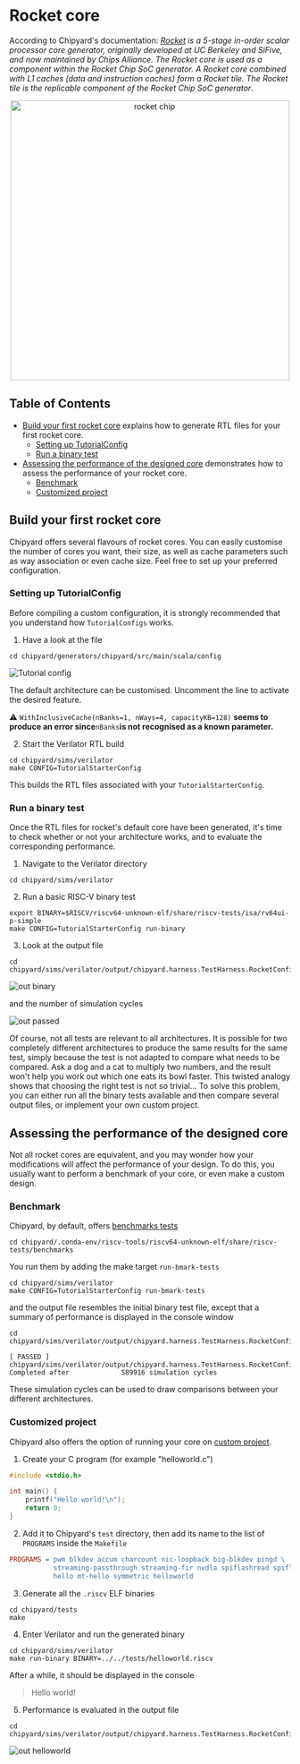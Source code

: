 # Rocket core

According to Chipyard's documentation:
*[Rocket](https://chipyard.readthedocs.io/en/stable/Generators/Rocket.html) is a 5-stage in-order scalar processor core generator, originally developed at UC Berkeley and SiFive, and now maintained by Chips Alliance. The Rocket core is used as a component within the Rocket Chip SoC generator. A Rocket core combined with L1 caches (data and instruction caches) form a Rocket tile. The Rocket tile is the replicable component of the Rocket Chip SoC generator*.

<p align='center'>
<img src="./screenshots/rocketchip diagram.png" alt="rocket chip" width="500"/>
</p>

## Table of Contents

- [Build your first rocket core](#build-your-first-rocket-core) explains how to generate RTL files for your first rocket core.
    * [Setting up TutorialConfig](#setting-up-tutorialconfig)
    * [Run a binary test](#run-a-binary-test)
- [Assessing the performance of the designed core](#assessing-the-performance-of-the-designed-core) demonstrates how to assess the performance of your rocket core.
    * [Benchmark](#benchmark)
    * [Customized project](#customized-project)

## Build your first rocket core

Chipyard offers several flavours of rocket cores. You can easily customise the number of cores you want, their size, as well as cache parameters such as way association or even cache size. 
Feel free to set up your preferred configuration.

### Setting up TutorialConfig

Before compiling a custom configuration, it is strongly recommended that you understand how ``TutorialConfigs`` works.

1. Have a look at the file

```shell
cd chipyard/generators/chipyard/src/main/scala/config
```
![Tutorial config](./screenshots/Tutorial%20config.png)

The default architecture can be customised. Uncomment the line to activate the desired feature.

:warning: ``WithInclusiveCache(nBanks=1, nWays=4, capacityKB=128)`` **seems to produce an error since**``nBanks``**is not recognised as a known parameter.**


2. Start the Verilator RTL build 
```shell
cd chipyard/sims/verilator
make CONFIG=TutorialStarterConfig
```

This builds the RTL files associated with your ``TutorialStarterConfig``.

### Run a binary test

Once the RTL files for rocket's default core have been generated, it's time to check whether or not your architecture works, and to evaluate the corresponding performance.

1. Navigate to the Verilator directory

```shell
cd chipyard/sims/verilator
```

2. Run a basic RISC-V binary test

```shell
export BINARY=$RISCV/riscv64-unknown-elf/share/riscv-tests/isa/rv64ui-p-simple
make CONFIG=TutorialStarterConfig run-binary
```

3. Look at the output file
```shell
cd chipyard/sims/verilator/output/chipyard.harness.TestHarness.RocketConfig
```
![out binary](./screenshots/out%20rv-64-ui-simple.png)

and the number of simulation cycles

![out passed](./screenshots/out%20rv-64-ui-simple%20passed.png)

Of course, not all tests are relevant to all architectures.
It is possible for two completely different architectures to produce the same results for the same test, simply because the test is not adapted to compare what needs to be compared. Ask a dog and a cat to multiply two numbers, and the result won't help you work out which one eats its bowl faster. This twisted analogy shows that choosing the right test is not so trivial...
To solve this problem, you can either run all the binary tests available and then compare several output files, or implement your own custom project.

## Assessing the performance of the designed core

Not all rocket cores are equivalent, and you may wonder how your modifications will affect the performance of your design. To do this, you usually want to perform a benchmark of your core, or even make a custom design.

### Benchmark

Chipyard, by default, offers [benchmarks tests](https://chipyard.readthedocs.io/en/stable/Simulation/Software-RTL-Simulation.html#custom-benchmarks-tests)

```shell
cd chipyard/.conda-env/riscv-tools/riscv64-unknown-elf/share/riscv-tests/benchmarks
```

You run them by adding the make target ``run-bmark-tests``

```shell
cd chipyard/sims/verilator
make CONFIG=TutorialStarterConfig run-bmark-tests
```

and the output file resembles the initial binary test file, except that a summary of performance is displayed in the console window

```shell
cd chipyard/sims/verilator/output/chipyard.harness.TestHarness.RocketConfig
```
```shell
[ PASSED ] chipyard/sims/verilator/output/chipyard.harness.TestHarness.RocketConfig/median.riscv.out
Completed after             589916 simulation cycles
```

These simulation cycles can be used to draw comparisons between your different architectures.

### Customized project

Chipyard also offers the option of running your core on [custom project](https://chipyard.readthedocs.io/en/stable/Simulation/Software-RTL-Simulation.html#custom-benchmarks-tests).

1. Create your C program (for example "helloworld.c")

```C
#include <stdio.h>

int main() {
    printf("Hello world!\n");
    return 0;
}
```

2. Add it to Chipyard's ``test`` directory, then add its name to the list of ``PROGRAMS`` inside the ``Makefile``

```Makefile
PROGRAMS = pwm blkdev accum charcount nic-loopback big-blkdev pingd \
           streaming-passthrough streaming-fir nvdla spiflashread spiflashwrite fft gcd \
           hello mt-hello symmetric helloworld
```

3. Generate all the ``.riscv`` ELF binaries

```shell
cd chipyard/tests
make
```

4. Enter Verilator and run the generated binary

```shell
cd chipyard/sims/verilator
make run-binary BINARY=../../tests/helloworld.riscv
```

After a while, it should be displayed in the console 
> Hello world!

5. Performance is evaluated in the output file

```shell
cd chipyard/sims/verilator/output/chipyard.harness.TestHarness.RocketConfig
```

![out helloworld](./screenshots/out%20helloworld.png)